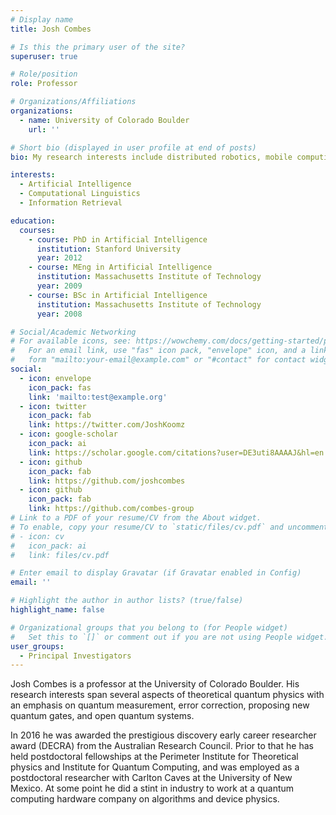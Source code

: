 ```yaml
---
# Display name
title: Josh Combes

# Is this the primary user of the site?
superuser: true

# Role/position
role: Professor 

# Organizations/Affiliations
organizations:
  - name: University of Colorado Boulder
    url: ''

# Short bio (displayed in user profile at end of posts)
bio: My research interests include distributed robotics, mobile computing and programmable matter.

interests:
  - Artificial Intelligence
  - Computational Linguistics
  - Information Retrieval

education:
  courses:
    - course: PhD in Artificial Intelligence
      institution: Stanford University
      year: 2012
    - course: MEng in Artificial Intelligence
      institution: Massachusetts Institute of Technology
      year: 2009
    - course: BSc in Artificial Intelligence
      institution: Massachusetts Institute of Technology
      year: 2008

# Social/Academic Networking
# For available icons, see: https://wowchemy.com/docs/getting-started/page-builder/#icons
#   For an email link, use "fas" icon pack, "envelope" icon, and a link in the
#   form "mailto:your-email@example.com" or "#contact" for contact widget.
social:
  - icon: envelope
    icon_pack: fas
    link: 'mailto:test@example.org'
  - icon: twitter
    icon_pack: fab
    link: https://twitter.com/JoshKoomz
  - icon: google-scholar
    icon_pack: ai
    link: https://scholar.google.com/citations?user=DE3uti8AAAAJ&hl=en
  - icon: github
    icon_pack: fab
    link: https://github.com/joshcombes
  - icon: github
    icon_pack: fab
    link: https://github.com/combes-group
# Link to a PDF of your resume/CV from the About widget.
# To enable, copy your resume/CV to `static/files/cv.pdf` and uncomment the lines below.
# - icon: cv
#   icon_pack: ai
#   link: files/cv.pdf

# Enter email to display Gravatar (if Gravatar enabled in Config)
email: ''

# Highlight the author in author lists? (true/false)
highlight_name: false

# Organizational groups that you belong to (for People widget)
#   Set this to `[]` or comment out if you are not using People widget.
user_groups:
  - Principal Investigators
---
```


Josh Combes is a professor at the University of Colorado Boulder. His research interests span several aspects of theoretical quantum physics with an emphasis on quantum measurement, error correction, proposing new quantum gates, and open quantum systems.

In 2016 he was awarded the prestigious discovery early career researcher award (DECRA) from the Australian Research Council. Prior to that he has held postdoctoral fellowships at the Perimeter Institute for Theoretical physics and Institute for Quantum Computing, and was employed as a postdoctoral researcher with Carlton Caves at the University of New Mexico. At some point he did a stint in industry to work at a quantum computing hardware company on algorithms and device physics.

